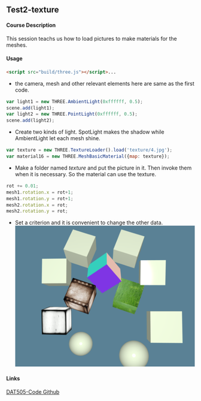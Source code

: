 ## Test2-texture ##

#### Course Description ####
This session teachs us how to load pictures to make materials for the meshes.

#### Usage ####
```html
<script src="build/three.js"></script>...
```

* the camera, mesh and other relevant elements here are same as the first code.

```javascript
var light1 = new THREE.AmbientLight(0xffffff, 0.5);
scene.add(light1);
var light2 = new THREE.PointLight(0xffffff, 0.5);
scene.add(light2);
```

* Create two kinds of light. SpotLight makes the shadow while AmbientLight let each mesh shine.

```javascript
var texture = new THREE.TextureLoader().load('texture/4.jpg');
var material16 = new THREE.MeshBasicMaterial({map: texture});
```

* Make a folder named *texture* and put the picture in it. Then invoke them when it is necessary. So the material can use the texture.

```javascript
rot += 0.01;
mesh1.rotation.x = rot+1;
mesh1.rotation.y = rot+1;
mesh2.rotation.x = rot;
mesh2.rotation.y = rot;
```
* Set a criterion and it is convenient to change the other data.
![Image text](https://github.com/kevenie/DAT505-Code/blob/master/pictures/cubes%20texture.png)

#### Links ####
[DAT505-Code Github](https://github.com/kevenie/DAT505-Code)
